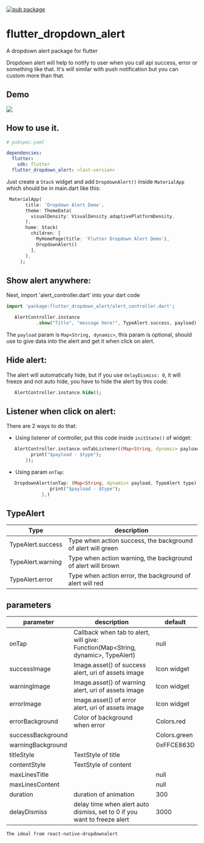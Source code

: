 [![pub package](https://img.shields.io/pub/v/flutter_dropdown_alert.svg)](https://pub.dartlang.org/packages/flutter_dropdown_alert)

# flutter_dropdown_alert

A dropdown alert package for flutter

Dropdown alert will help to notify to user when you call api success, error or something like that. It's will similar with push notification but you can custom more than that.

## Demo
![](https://github.com/vantuan88291/flutter_dropdown_alert/raw/master/screenshot/dropdown.gif)

##  How to use it.

```yaml
# pubspec.yaml

dependencies:
  flutter:
    sdk: flutter
  flutter_dropdown_alert: <last-version>
```

Just create a `Stack` widget and add `DropdownAlert()` inside `MaterialApp` which should be in main.dart like this:
```dart
 MaterialApp(
       title: 'Dropdown Alert Demo',
       theme: ThemeData(
         visualDensity: VisualDensity.adaptivePlatformDensity,
       ),
       home: Stack(
         children: [
           MyHomePage(title: 'Flutter Dropdown Alert Demo'),
           DropdownAlert()
         ],
       ),
     );
```

## Show alert anywhere:

Next, import 'alert_controller.dart' into your dart code

```dart
import 'package:flutter_dropdown_alert/alert_controller.dart';
```

```dart
   AlertController.instance
           .show("Title", "message here!", TypeAlert.success, payload);
```

The `payload` param is `Map<String, dynamic>`, this param is optional, should use to give data into the alert and get it when click on alert.

## Hide alert:
The alert will automatically hide, but if you use `delayDismiss: 0`, it will freeze and not auto hide, you have to hide the alert by this code:
```dart
   AlertController.instance.hide();
```

## Listener when click on alert:

There are 2 ways to do that:

- Using listener of controller, put this code inside `initState()` of widget:
```dart
   AlertController.instance.onTabListener((Map<String, dynamic> payload, TypeAlert type) {
         print("$payload - $type");
       });
```
- Using param `onTap`:
```dart
   DropdownAlert(onTap: (Map<String, dynamic> payload, TypeAlert type) {
                print("$payload - $type");
             },)
```



## TypeAlert
| Type                       | description                                                                           |
| -------------------------- | ------------------------------------------------------------------------------------- |
| TypeAlert.success          | Type when action success, the background of alert will green                          |
| TypeAlert.warning          | Type when action warning, the background of alert will brown                          |
| TypeAlert.error            | Type when action error, the background of alert will red                              |


## parameters
| parameter                  | description                                                                           | default                                                                                                                                                                               |
| -------------------------- | ------------------------------------------------------------------------------------- | ------------------------------------------------------------------------------------------------------------------------------------------------------------------------------------- |
| onTap                      | Callback when tab to alert, will give: Function(Map<String, dynamic>, TypeAlert)      | null                                                                                                                                                                                  |
| successImage               | Image.asset() of success alert, uri of assets image                                   | Icon widget                                                                                                                                                                           |
| warningImage               | Image.asset() of warning alert, uri of assets image                                   | Icon widget                                                                                                                                                                           |
| errorImage                 | Image.asset() of error alert, uri of assets image                                     | Icon widget                                                                                                                                                                           |
| errorBackground            | Color of background when error                                                        | Colors.red                                                                                                                                                                            |
| successBackground          |                                                                                       | Colors.green                                                                                                                                                                          |
| warningBackground          |                                                                                       | 0xFFCE863D                                                                                                                                                                            |
| titleStyle                 | TextStyle of title                                                                    |                                                                                                                                                                                       |
| contentStyle               | TextStyle of content                                                                  |                                                                                                                                                                                       |
| maxLinesTitle              |                                                                                       | null                                                                                                                                                                                  |
| maxLinesContent            |                                                                                       | null                                                                                                                                                                                  |
| duration                   | duration of animation                                                                 | 300                                                                                                                                                                                   |
| delayDismiss               | delay time when alert auto dismiss, set to 0 if you want to freeze alert              | 3000                                                                                                                                                                                  |


`The ideal from react-native-dropdownalert`